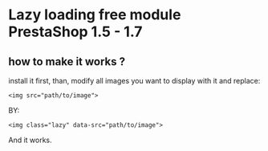 # Lazy loading free module PrestaShop 1.5 - 1.7

## how to make it works ? 

install it first, than, modify all images you want to display with it and replace: 

`<img src="path/to/image">`

BY:

`<img class="lazy" data-src="path/to/image">`

And it works. 

